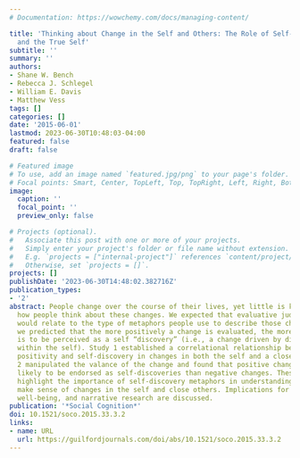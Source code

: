 ```yaml
---
# Documentation: https://wowchemy.com/docs/managing-content/

title: 'Thinking about Change in the Self and Others: The Role of Self-Discovery Metaphors
  and the True Self'
subtitle: ''
summary: ''
authors:
- Shane W. Bench
- Rebecca J. Schlegel
- William E. Davis
- Matthew Vess
tags: []
categories: []
date: '2015-06-01'
lastmod: 2023-06-30T10:48:03-04:00
featured: false
draft: false

# Featured image
# To use, add an image named `featured.jpg/png` to your page's folder.
# Focal points: Smart, Center, TopLeft, Top, TopRight, Left, Right, BottomLeft, Bottom, BottomRight.
image:
  caption: ''
  focal_point: ''
  preview_only: false

# Projects (optional).
#   Associate this post with one or more of your projects.
#   Simply enter your project's folder or file name without extension.
#   E.g. `projects = ["internal-project"]` references `content/project/deep-learning/index.md`.
#   Otherwise, set `projects = []`.
projects: []
publishDate: '2023-06-30T14:48:02.382716Z'
publication_types:
- '2'
abstract: People change over the course of their lives, yet little is known about
  how people think about these changes. We expected that evaluative judgments of changes
  would relate to the type of metaphors people use to describe those changes. Specifically,
  we predicted that the more positively a change is evaluated, the more likely it
  is to be perceived as a self “discovery” (i.e., a change driven by discovering something
  within the self). Study 1 established a correlational relationship between perceived
  positivity and self-discovery in changes in both the self and a close other. Study
  2 manipulated the valance of the change and found that positive changes were more
  likely to be endorsed as self-discoveries than negative changes. These findings
  highlight the importance of self-discovery metaphors in understanding how people
  make sense of changes in the self and close others. Implications for meaning making,
  well-being, and narrative research are discussed.
publication: '*Social Cognition*'
doi: 10.1521/soco.2015.33.3.2
links:
- name: URL
  url: https://guilfordjournals.com/doi/abs/10.1521/soco.2015.33.3.2
---
```


